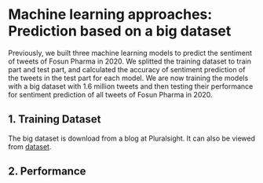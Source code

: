 # Machine learning approaches: Prediction based on a big dataset

Previously, we built three machine learning models to predict the sentiment of tweets of Fosun Pharma in 2020. We splitted the training dataset to train part and test part, and calculated the accuracy of sentiment prediction of the tweets in the test part for each model. We are now training the models with a big dataset with 1.6 million tweets and then testing their performance for sentiment prediction of all tweets of Fosun Pharma in 2020.

## 1. Training Dataset

The big dataset is download from a blog at Pluralsight. It can also be viewed from [dataset](https://github.com/Insight-Group/MFIN7036/tree/master/dataset/training.csv).


## 2. Performance


